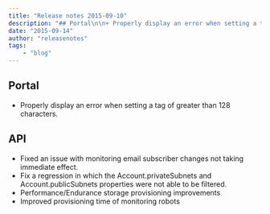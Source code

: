```yaml
---
title: "Release notes 2015-09-10"
description: "## Portal\n\n+ Properly display an error when setting a tag of greater than 128 characters.\n\n## API\n\n+ Fixed an issu"
date: "2015-09-14"
author: "releasenotes"
tags:
    - "blog"
---
```


## Portal

+ Properly display an error when setting a tag of greater than 128 characters.

## API

+ Fixed an issue with monitoring email subscriber changes not taking immediate effect.
+ Fix a regression in which the Account.privateSubnets and Account.publicSubnets properties were not able to be filtered. 
+ Performance/Endurance storage provisioning improvements
+ Improved provisioning time of monitoring robots

